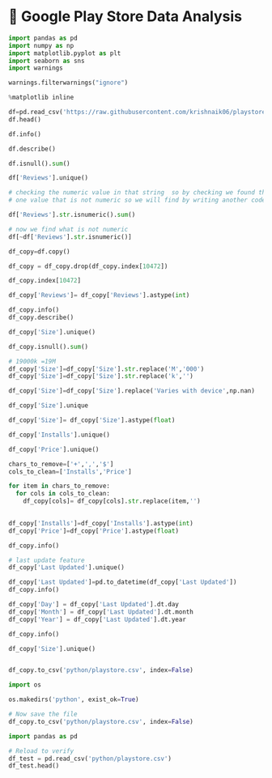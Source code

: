 # 📱 Google Play Store Data Analysis

```python
import pandas as pd
import numpy as np
import matplotlib.pyplot as plt
import seaborn as sns
import warnings

warnings.filterwarnings("ignore")

%matplotlib inline


```

```python
df=pd.read_csv('https://raw.githubusercontent.com/krishnaik06/playstore-Dataset/main/googleplaystore.csv')
df.head()
```

```python
df.info()
```

```python
df.describe()
```

```python
df.isnull().sum()
```

```python
df['Reviews'].unique()
```

```python
# checking the numeric value in that string  so by checking we found that there is only one 
# one value that is not numeric so we will find by writing another code by this 

df['Reviews'].str.isnumeric().sum()
```

```python
# now we find what is not numeric 
df[~df['Reviews'].str.isnumeric()]

```

```python
df_copy=df.copy()
```

```python
df_copy = df_copy.drop(df_copy.index[10472])
```

```python
df_copy.index[10472]
```

```python
df_copy['Reviews']= df_copy['Reviews'].astype(int)

```

```python
df_copy.info()
df_copy.describe()
```

```python
df_copy['Size'].unique()
```

```python
df_copy.isnull().sum()
```

```python
# 19000k =19M
df_copy['Size']=df_copy['Size'].str.replace('M','000')
df_copy['Size']=df_copy['Size'].str.replace('k','')

```

```python
df_copy['Size']=df_copy['Size'].replace('Varies with device',np.nan)
```

```python
df_copy['Size'].unique
```

```python
df_copy['Size']= df_copy['Size'].astype(float)
```

```python
df_copy['Installs'].unique()
```

```python
df_copy['Price'].unique()
```

```python
chars_to_remove=['+',',','$']
cols_to_clean=['Installs','Price']

for item in chars_to_remove:
  for cols in cols_to_clean:
    df_copy[cols]= df_copy[cols].str.replace(item,'')
         
```

```python
df_copy['Installs']=df_copy['Installs'].astype(int)
df_copy['Price']=df_copy['Price'].astype(float)
```

```python
df_copy.info()
```

```python
# last update feature
df_copy['Last Updated'].unique()
```

```python
df_copy['Last Updated']=pd.to_datetime(df_copy['Last Updated'])
df_copy.info()

```

```python
df_copy['Day'] = df_copy['Last Updated'].dt.day
df_copy['Month'] = df_copy['Last Updated'].dt.month
df_copy['Year'] = df_copy['Last Updated'].dt.year
```

```python
df_copy.info()
```

```python
df_copy['Size'].unique()
```

```python

df_copy.to_csv('python/playstore.csv', index=False)
```

```python
import os
```

```python
os.makedirs('python', exist_ok=True)

# Now save the file
df_copy.to_csv('python/playstore.csv', index=False)
```

```python
import pandas as pd

# Reload to verify
df_test = pd.read_csv('python/playstore.csv')
df_test.head()
```
